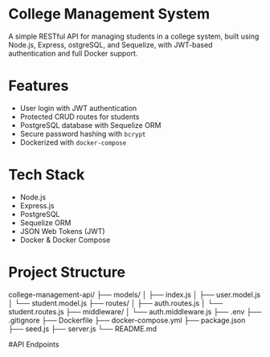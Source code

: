 # College Management System

A simple RESTful API for managing students in a college system, built using Node.js, Express, ostgreSQL, and Sequelize, with JWT-based authentication and full Docker support.

# Features 
 - User login with JWT authentication
 - Protected CRUD routes for students
 - PostgreSQL database with Sequelize ORM
 - Secure password hashing with `bcrypt`
 - Dockerized with `docker-compose`

 # Tech Stack
 - Node.js
 - Express.js
 - PostgreSQL
 - Sequelize ORM
- JSON Web Tokens (JWT)
- Docker & Docker Compose

# Project Structure

college-management-api/
├── models/
│   ├── index.js
│   ├── user.model.js
│   └── student.model.js
├── routes/
│   ├── auth.routes.js
│   └── student.routes.js
├── middleware/
│   └── auth.middleware.js
├── .env
├── .gitignore
├── Dockerfile
├── docker-compose.yml
├── package.json
├── seed.js
├── server.js
└── README.md

#API Endpoints


